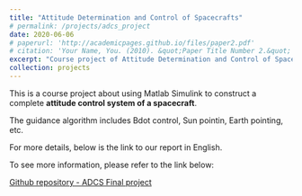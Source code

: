 ```yaml
---
title: "Attitude Determination and Control of Spacecrafts"
# permalink: /projects/adcs_project
date: 2020-06-06
# paperurl: 'http://academicpages.github.io/files/paper2.pdf'
# citation: 'Your Name, You. (2010). &quot;Paper Title Number 2.&quot; <i>Journal 1</i>. 1(2).'
excerpt: "Course project of Attitude Determination and Control of Spacecrafts 1<br/><img src='/images/500x300.png'>"
collection: projects
---
```

<!-- Todo: revise the image. -->

<!-- # paperurl: 'http://academicpages.github.io/files/paper2.pdf' -->
This is a course project about using Matlab Simulink to construct a complete **attitude control system of a spacecraft**.

The guidance algorithm includes Bdot control, Sun pointin, Earth pointing, etc.

For more details, below is the link to our report in English.

To see more information, please refer to the link below:

[Github repository - ADCS Final project](https://,,,)

<!-- Recommended citation: Your Name, You. (2010). "Paper Title Number 2." <i>Journal 1</i>. 1(2). -->